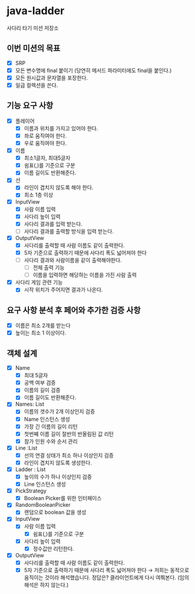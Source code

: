 # java-ladder

사다리 타기 미션 저장소

## 이번 미션의 목표
- [x] SRP
- [x] 모든 변수명에 final 붙이기 (당연히 메서드 파라미터에도 final을 붙인다.)
- [x] 모든 원시값과 문자열을 포장한다.
- [x] 일급 컬렉션을 쓴다.

## 기능 요구 사항
- [x] 플레이어
  - [x] 이름과 위치를 가지고 있어야 한다.
  - [x] 좌로 움직여야 한다.
  - [x] 우로 움직여야 한다.
- [x] 이름
    - [x] 최소1글자, 최대5글자
    - [x] 쉼표(,)를 기준으로 구분
    - [x] 이름 길이도 반환해준다.
- [x] 선
    - [x] 라인이 겹치지 않도록 해야 한다.
    - [x] 최소 1층 이상
- [x] InputView
    - [x] 사람 이름 입력
    - [x] 사다리 높이 입력
    - [x] 사다리 결과를 입력 받는다.
    - [ ] 사다리 결과를 출력할 방식을 입력 받는다.
- [x] OutputView
    - [x] 사다리를 출력할 때 사람 이름도 같이 출력한다.
    - [x] 5자 기준으로 출력하기 때문에 사다리 폭도 넓어져야 한다
    - [ ] 사다리 결과와 사람이름을 같이 출력해야한다.
      - [ ] 전체 출력 기능
      - [ ] 이름을 입력하면 해당하는 이름을 가진 사람 출력
- [x] 사다리 게임 관련 기능
  - [x] 시작 위치가 주어지면 결과가 나온다.

## 요구 사항 분석 후  페어와 추가한 검증 사항
- [x] 이름은 최소 2개를 받는다
- [x] 높이는 최소 1 이상이다.

## 객체 설계
- [x] Name
  - [x] 최대 5글자
  - [x] 공백 여부 검증
  - [x] 이름의 길이 검증
  - [x] 이름 길이도 반환해준다.
- [x] Names: List<Name>
  - [x] 이름의 갯수가 2개 이상인지 검증
  - [x] Name 인스턴스 생성
  - [x] 가장 긴 이름의 길이 리턴
  - [x] 첫번째 이름 길이 절반의 반올림된 값 리턴
  - [x] 참가 인원 수와 순서 관리
- [x] Line :List <Boolean>
  - [x] 선의 연결 상태가 최소 하나 이상인지 검증
  - [x] 라인이 겹치지 않도록 생성한다.
- [x] Ladder : List<Line>
  - [x] 높이의 수가 하나 이상인지 검증
  - [x] Line 인스턴스 생성
- [x] PickStrategy
  - [x] Boolean Picker를 위한 인터페이스
- [x] RandomBooleanPicker
  - [x] 랜덤으로 boolean 값을 생성
- [x] InputView
  - [x] 사람 이름 입력
    - [x] 쉼표(,)를 기준으로 구분
  - [x] 사다리 높이 입력
    - [x] 정수값만 리턴한다.
- [x] OutputView
  - [x] 사다리를 출력할 때 사람 이름도 같이 출력한다.
  - [x] 5자 기준으로 출력하기 때문에 사다리 폭도 넓어져야 한다
 → 저희는 동적으로 움직이는 것이라 해석했습니다.
 정답은? 클라이언트에게 다시 여쭤본다. (임의 해석은 하지 않는다.)
